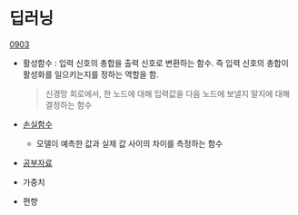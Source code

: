 # 딥러닝

[0903](./0903.md)

- 활성함수 : 입력 신호의 총합을 출력 신호로 변환하는 함수. 즉 입력 신호의 총합이 활성화를 일으키는지를 정하는 역할을 함.

  > 신경망 회로에서, 한 노드에 대해 입력값을 다음 노드에 보낼지 말지에 대해 결정하는 함수

- [손실함수](https://modulabs.co.kr/blog/loss-function-machinelearning/)
  - 모델이 예측한 값과 실제 값 사이의 차이를 측정하는 함수

* [공부자료](https://m.blog.naver.com/jgyy4775/222642220219)
* 가중치

* 편향
